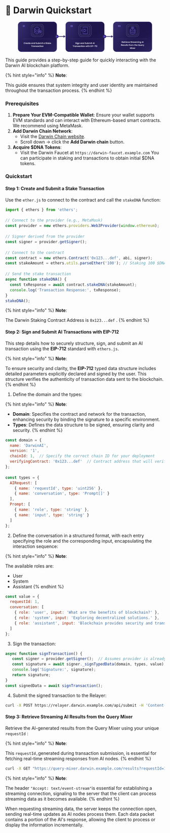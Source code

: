 # 🏇 Darwin Quickstart

<figure><img src="../.gitbook/assets/Asset 15@300x (4).png" alt=""><figcaption></figcaption></figure>

This guide provides a step-by-step guide for quickly interacting with the Darwin AI blockchain platform.&#x20;

{% hint style="info" %}
**Note**:

This guide ensures that system integrity and user identity are maintained throughout the transaction process.
{% endhint %}

### **Prerequisites**

1. **Prepare Your EVM-Compatible Wallet**: Ensure your wallet supports EVM standards and can interact with Ethereum-based smart contracts. We recommend using MetaMask.
2. **Add Darwin Chain Network**:
   * Visit the [Darwin Chain website](https://explorer.darwinchain.ai/).
   * Scroll down -> click the **Add Darwin chain** button.
3. **Acquire $DNA Tokens**:
   * Visit the Darwin Faucet at `https://darwin-faucet.example.com` You can participate in staking and transactions to obtain initial $DNA tokens.

### Quickstart

#### Step 1: Create and Submit a Stake Transaction

Use the `ether.js` to connect to the contract and call the `stakeDNA` function:

```javascript
import { ethers } from 'ethers';

// Connect to the provider (e.g., MetaMask)
const provider = new ethers.providers.Web3Provider(window.ethereum);

// Signer derived from the provider
const signer = provider.getSigner();

// Connect to the contract
const contract = new ethers.Contract('0x123...def', abi, signer);
const stakeAmount = ethers.utils.parseEther('100'); // Staking 100 $DNA

// Send the stake transaction
async function stakeDNA() {
  const txResponse = await contract.stakeDNA(stakeAmount);
  console.log('Transaction Response:', txResponse);
}
stakeDNA();
```

{% hint style="info" %}
**Note**:

The Darwin Staking Contract Address is `0x123...def` .&#x20;
{% endhint %}

#### Step 2: Sign and Submit AI Transactions with EIP-712

This step details how to securely structure, sign, and submit an AI transaction using the **EIP-712** standard with `ethers.js`.

{% hint style="info" %}
**Note**:

To ensure security and clarity, the **EIP-712** typed data structure includes detailed parameters explicitly declared and signed by the user. This structure verifies the authenticity of transaction data sent to the blockchain.
{% endhint %}

1. Define the domain and the types:

{% hint style="info" %}
**Note**:

* **Domain**: Specifies the contract and network for the transaction, enhancing security by binding the signature to a specific environment.
* **Types**: Defines the data structure to be signed, ensuring clarity and security.
{% endhint %}

```javascript
const domain = {
  name: 'DarwinAI',
  version: '1',
  chainId: 1,  // Specify the correct chain ID for your deployment
  verifyingContract: '0x123...def'  // Contract address that will verify the signature
};

const types = {
  AIRequest: [
    { name: 'requestId', type: 'uint256' },
    { name: 'conversation', type: 'Prompt[]' }
  ],
  Prompt: [
    { name: 'role', type: 'string' },
    { name: 'input', type: 'string' }
  ]
};
```

2. Define the conversation in a structured format, with each entry specifying the role and the corresponding input, encapsulating the interaction sequence:

{% hint style="info" %}
**Note**:

The available roles are:

* User
* System
* Assistant
{% endhint %}

```javascript
const value = {
  requestId: 1,
  conversation: [
    { role: 'user', input: 'What are the benefits of blockchain?' },
    { role: 'system', input: 'Exploring decentralized solutions.' },
    { role: 'assistant', input: 'Blockchain provides security and transparency.' }
  ]
};
```

3. Sign the transaction:

```javascript
async function signTransaction() {
   const signer = provider.getSigner();  // Assumes provider is already set up
   const signature = await signer._signTypedData(domain, types, value);
   console.log('Signature:', signature);
   return signature;
}
const signedData = await signTransaction();
```

4. Submit the signed transaction to the Relayer:

```bash
curl -X POST https://relayer.darwin.example.com/api/submit -H 'Content-Type: application/json' -d '{"signedData": "'"$signedData"'"}'
```

#### Step 3: Retrieve Streaming AI Results from the Query Mixer

Retrieve the AI-generated results from the Query Mixer using your unique `requestId` :

{% hint style="info" %}
**Note**:

This `requestId,`generated during transaction submission, is essential for fetching real-time streaming responses from AI nodes.
{% endhint %}

```bash
curl -X GET "https://query-mixer.darwin.example.com/results?requestId=1" -H "Accept: text/event-stream"
```

{% hint style="info" %}
**Note**:

The header `"Accept: text/event-stream"`is essential for establishing a streaming connection, signaling to the server that the client can process streaming data as it becomes available.
{% endhint %}

When requesting streaming data, the server keeps the connection open, sending real-time updates as AI nodes process them. Each data packet contains a portion of the AI's response, allowing the client to process or display the information incrementally.
